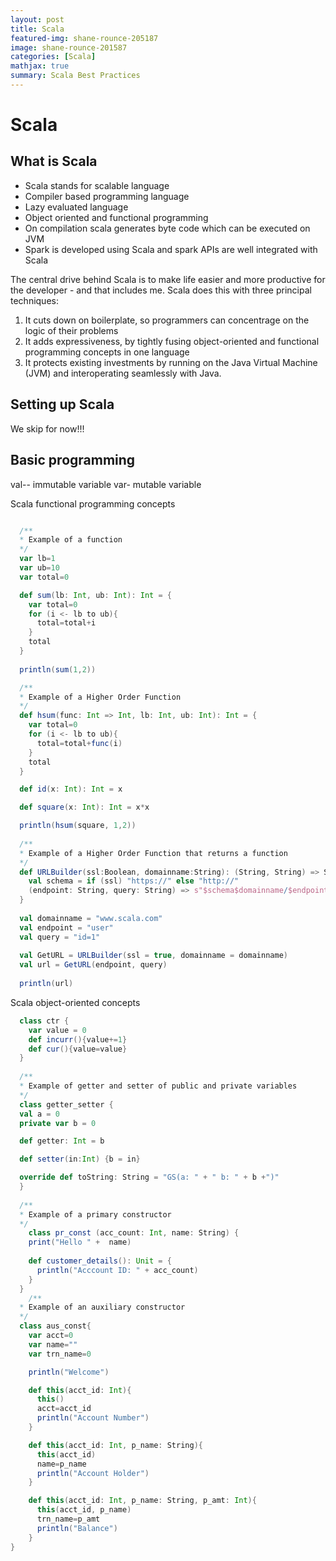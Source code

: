 ```yaml
---
layout: post
title: Scala
featured-img: shane-rounce-205187
image: shane-rounce-201587
categories: [Scala]
mathjax: true
summary: Scala Best Practices
---
```


# Scala

## What is Scala

- Scala stands for scalable language
- Compiler based programming language
- Lazy evaluated language
- Object oriented and functional programming
- On compilation scala generates byte code which can be executed on JVM
- Spark is developed using Scala and spark APIs are well integrated with Scala

The central drive behind Scala is to make life easier and more productive for the developer - and that includes me. Scala does this with three principal techniques:
1. It cuts down on boilerplate, so programmers can concentrage on the logic of their problems
2. It adds expressiveness, by tightly fusing object-oriented and functional programming concepts in one language
3. It protects existing investments by running on the Java Virtual Machine (JVM) and interoperating seamlessly with Java.

## Setting up Scala

We skip for now!!!

## Basic programming

val-- immutable variable
var- mutable variable

Scala functional programming concepts

```scala

  /**
  * Example of a function
  */
  var lb=1
  var ub=10
  var total=0

  def sum(lb: Int, ub: Int): Int = {
    var total=0
    for (i <- lb to ub){
      total=total+i
    }
    total
  }
  
  println(sum(1,2))

  /**
  * Example of a Higher Order Function
  */
  def hsum(func: Int => Int, lb: Int, ub: Int): Int = {
    var total=0
    for (i <- lb to ub){
      total=total+func(i)
    }
    total
  }

  def id(x: Int): Int = x

  def square(x: Int): Int = x*x

  println(hsum(square, 1,2))
  
  /**
  * Example of a Higher Order Function that returns a function
  */
  def URLBuilder(ssl:Boolean, domainname:String): (String, String) => String = {
    val schema = if (ssl) "https://" else "http://"
    (endpoint: String, query: String) => s"$schema$domainname/$endpoint?$query";
  }
  
  val domainname = "www.scala.com"
  val endpoint = "user"
  val query = "id=1"
  
  val GetURL = URLBuilder(ssl = true, domainname = domainname)
  val url = GetURL(endpoint, query)
  
  println(url)
```

Scala object-oriented concepts

```scala
  class ctr {
    var value = 0
    def incurr(){value+=1}
    def cur(){value=value}
  }
  
  /**
  * Example of getter and setter of public and private variables
  */
  class getter_setter {
  val a = 0
  private var b = 0

  def getter: Int = b

  def setter(in:Int) {b = in}

  override def toString: String = "GS(a: " + " b: " + b +")"
  }
  
  /**
  * Example of a primary constructor
  */
    class pr_const (acc_count: Int, name: String) {
    print("Hello " +  name)
    
    def customer_details(): Unit = {
      println("Acccount ID: " + acc_count)
    }
  }
    /**
  * Example of an auxiliary constructor
  */
  class aus_const{
    var acct=0
    var name=""
    var trn_name=0

    println("Welcome")

    def this(acct_id: Int){
      this()
      acct=acct_id
      println("Account Number")
    }

    def this(acct_id: Int, p_name: String){
      this(acct_id)
      name=p_name
      println("Account Holder")
    }

    def this(acct_id: Int, p_name: String, p_amt: Int){
      this(acct_id, p_name)
      trn_name=p_amt
      println("Balance")
    }
}
```

